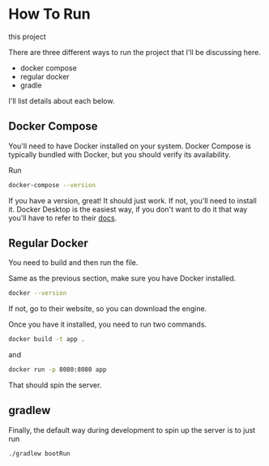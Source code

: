 # How To Run

this project

There are three different ways to run the project that I'll be discussing here.

- docker compose
- regular docker
- gradle

I'll list details about each below.

## Docker Compose

You'll need to have Docker installed on your system. Docker Compose is typically bundled with Docker, but you should
verify its availability.

Run

   ```bash
   docker-compose --version
   ```

If you have a version, great! It should just work. If not, you'll need to install it. Docker Desktop is the easiest way,
if you don't want to do it that way you'll have to refer to their [docs](https://docs.docker.com/compose/install/).

## Regular Docker

You need to build and then run the file.

Same as the previous section, make sure you have Docker installed.

```bash
docker --version
```

If not, go to their website, so you can download the engine.

Once you have it installed, you need to run two commands.

```bash
docker build -t app .
```

and

```bash
docker run -p 8080:8080 app
```

That should spin the server.

## gradlew

Finally, the default way during development to spin up the server is to just run

```bash
./gradlew bootRun
```